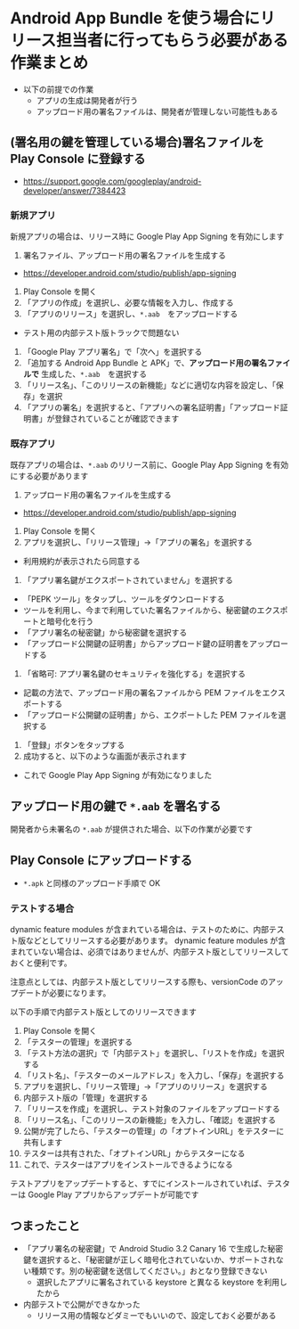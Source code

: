 # Android App Bundle を使う場合にリリース担当者に行ってもらう必要がある作業まとめ

* 以下の前提での作業
  * アプリの生成は開発者が行う
  * アップロード用の署名ファイルは、開発者が管理しない可能性もある

## (署名用の鍵を管理している場合)署名ファイルを Play Console に登録する

* https://support.google.com/googleplay/android-developer/answer/7384423

### 新規アプリ

新規アプリの場合は、リリース時に Google Play App Signing を有効にします

1. 署名ファイル、アップロード用の署名ファイルを生成する
  * https://developer.android.com/studio/publish/app-signing
1. Play Console を開く
1. 「アプリの作成」を選択し、必要な情報を入力し、作成する
1. 「アプリのリリース」を選択し、`*.aab`　をアップロードする
  * テスト用の内部テスト版トラックで問題ない
1. 「Google Play アプリ署名」で「次へ」を選択する
1. 「追加する Android App Bundle と APK」で、**アップロード用の署名ファイルで** 生成した、`*.aab`　を選択する
1. 「リリース名」、「このリリースの新機能」などに適切な内容を設定し、「保存」を選択
1. 「アプリの署名」を選択すると、「アプリへの署名証明書」「アップロード証明書」が登録されていることが確認できます

### 既存アプリ

既存アプリの場合は、`*.aab` のリリース前に、Google Play App Signing を有効にする必要があります

1. アップロード用の署名ファイルを生成する
  * https://developer.android.com/studio/publish/app-signing
1. Play Console を開く
1. アプリを選択し、「リリース管理」->「アプリの署名」を選択する
  * 利用規約が表示されたら同意する
1. 「アプリ署名鍵がエクスポートされていません」を選択する
  * 「PEPK ツール」をタップし、ツールをダウンロードする
  * ツールを利用し、今まで利用していた署名ファイルから、秘密鍵のエクスポートと暗号化を行う
  * 「アプリ署名の秘密鍵」から秘密鍵を選択する
  * 「アップロード公開鍵の証明書」からアップロード鍵の証明書をアップロードする
1. 「省略可: アプリ署名鍵のセキュリティを強化する」を選択する
  * 記載の方法で、アップロード用の署名ファイルから PEM ファイルをエクスポートする
  * 「アップロード公開鍵の証明書」から、エクポートした PEM ファイルを選択する
1. 「登録」ボタンをタップする
1. 成功すると、以下のような画面が表示されます
  * これで Google Play App Signing が有効になりました

## アップロード用の鍵で `*.aab` を署名する

開発者から未署名の `*.aab` が提供された場合、以下の作業が必要です

## Play Console にアップロードする

* `*.apk` と同様のアップロード手順で OK

### テストする場合

dynamic feature modules が含まれている場合は、テストのために、内部テスト版などとしてリリースする必要があります。
dynamic feature modules が含まれていない場合は、必須ではありませんが、内部テスト版としてリリースしておくと便利です。

注意点としては、内部テスト版としてリリースする際も、versionCode のアップデートが必要になります。

以下の手順で内部テスト版としてのリリースできます

1. Play Console を開く
1. 「テスターの管理」を選択する
1. 「テスト方法の選択」で「内部テスト」を選択し、「リストを作成」を選択する
1. 「リスト名」、「テスターのメールアドレス」を入力し、「保存」を選択する
1. アプリを選択し、「リリース管理」->「アプリのリリース」を選択する
1. 内部テスト版の「管理」を選択する
1. 「リリースを作成」を選択し、テスト対象のファイルをアップロードする
1. 「リリース名」、「このリリースの新機能」を入力し、「確認」を選択する
1. 公開が完了したら、「テスターの管理」の「オプトインURL」をテスターに共有します
1. テスターは共有された、「オプトインURL」からテスターになる
1. これで、テスターはアプリをインストールできるようになる

テストアプリをアップデートすると、すでにインストールされていれば、テスターは Google Play アプリからアップデートが可能です

## つまったこと

* 「アプリ署名の秘密鍵」で Android Studio 3.2 Canary 16 で生成した秘密鍵を選択すると、「秘密鍵が正しく暗号化されていないか、サポートされない種類です。別の秘密鍵を送信してください。」おとなり登録できない
  * 選択したアプリに署名されている keystore と異なる keystore を利用したから
* 内部テストで公開ができなかった
  * リリース用の情報などダミーでもいいので、設定しておく必要がある
